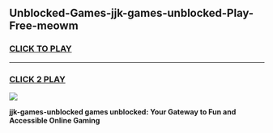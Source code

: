 
## Unblocked-Games-jjk-games-unblocked-Play-Free-meowm
<h3>
<a href="https://premium76.site?title=jjk-games-unblocked&ref=23A">CLICK TO PLAY</a></h3>
<hr>

<h3>
<a href="https://premium76.site?title=jjk-games-unblocked&ref=23A">CLICK 2 PLAY</a>
  
</h3>

<a href="https://premium76.site?title=jjk-games-unblocked&ref=23A"><img src="https://clearcache.store/games.png"></a>


**jjk-games-unblocked games unblocked: Your Gateway to Fun and Accessible Online Gaming**
